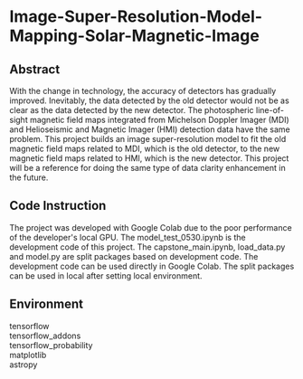 # Image-Super-Resolution-Model-Mapping-Solar-Magnetic-Image
## Abstract
With the change in technology, the accuracy of detectors has gradually improved. Inevitably, the data detected by the old detector would not be as clear as the data detected by the new detector. The photospheric line-of-sight magnetic field maps integrated from Michelson Doppler Imager (MDI) and Helioseismic and Magnetic Imager (HMI) detection data have the same problem. This project builds an image super-resolution model to fit the old magnetic field maps related to MDI, which is the old detector, to the new magnetic field maps related to HMI, which is the new detector. This project will be a reference for doing the same type of data clarity enhancement in the future.
## Code Instruction
The project was developed with Google Colab due to the poor performance of the developer's local GPU. The model_test_0530.ipynb is the development code of this project. The capstone_main.ipynb, load_data.py and model.py are split packages based on development code. The development code can be used directly in Google Colab. The split packages can be used in local after setting local environment.
## Environment
tensorflow  
tensorflow_addons   
tensorflow_probability  
matplotlib  
astropy  
